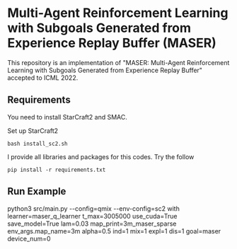 # Multi-Agent Reinforcement Learning with Subgoals Generated from Experience Replay Buffer (MASER)
This repository is an implementation of "MASER: Multi-Agent Reinforcement Learning with Subgoals Generated from Experience Replay Buffer" accepted to ICML 2022.

## Requirements
You need to install StarCraft2 and SMAC.

Set up StarCraft2
```
bash install_sc2.sh
```

I provide all libraries and packages for this codes. Try the follow
```
pip install -r requirements.txt
```


## Run Example 

python3 src/main.py --config=qmix --env-config=sc2 with learner=maser_q_learner t_max=3005000 use_cuda=True save_model=True lam=0.03 map_print=3m_maser_sparse env_args.map_name=3m alpha=0.5 ind=1 mix=1 expl=1 dis=1 goal=maser device_num=0
